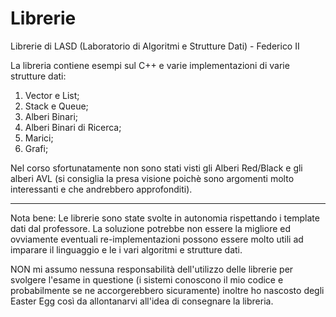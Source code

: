 # Librerie
Librerie di LASD (Laboratorio di Algoritmi e Strutture Dati) - Federico II

La libreria contiene esempi sul C++ e varie implementazioni di varie strutture dati:
1. Vector e List;
2. Stack e Queue;
3. Alberi Binari;
4. Alberi Binari di Ricerca;
5. Marici;
6. Grafi;

Nel corso sfortunatamente non sono stati visti gli Alberi Red/Black e gli alberi AVL (si consiglia la presa visione poichè sono argomenti molto interessanti e che andrebbero approfonditi).

---

Nota bene:
Le librerie sono state svolte in autonomia rispettando i template dati dal professore. La soluzione potrebbe non essere la migliore ed ovviamente eventuali re-implementazioni possono essere molto utili ad imparare il linguaggio e le i vari algoritmi e strutture dati.

NON mi assumo nessuna responsabilità dell'utilizzo delle librerie per svolgere l'esame in questione (i sistemi conoscono il mio codice e probabilmente se ne accorgerebbero sicuramente) inoltre ho nascosto degli Easter Egg così da allontanarvi all'idea di consegnare la libreria.
